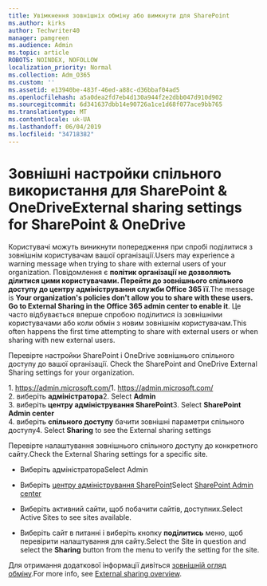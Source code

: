 ```yaml
---
title: Увімкнення зовнішніх обміну або вимкнути для SharePoint
ms.author: kirks
author: Techwriter40
manager: pamgreen
ms.audience: Admin
ms.topic: article
ROBOTS: NOINDEX, NOFOLLOW
localization_priority: Normal
ms.collection: Adm_O365
ms.custom: ''
ms.assetid: e13940be-483f-46ed-a88c-d36bbaf04ad5
ms.openlocfilehash: a5a0dea2fd7eb4d130a944f2e2dbb047d910d902
ms.sourcegitcommit: 6d341637dbb14e90726a1ce1d68f077ace9bb765
ms.translationtype: MT
ms.contentlocale: uk-UA
ms.lasthandoff: 06/04/2019
ms.locfileid: "34718382"
---
```

# <a name="external-sharing-settings-for-sharepoint--onedrive"></a><span data-ttu-id="f8f2e-102">Зовнішні настройки спільного використання для SharePoint & OneDrive</span><span class="sxs-lookup"><span data-stu-id="f8f2e-102">External sharing settings for SharePoint & OneDrive</span></span>

<span data-ttu-id="f8f2e-103">Користувачі можуть виникнути попередження при спробі поділитися з зовнішнім користувачам вашої організації.</span><span class="sxs-lookup"><span data-stu-id="f8f2e-103">Users may experience a warning message when trying to share with external users of your organization.</span></span> <span data-ttu-id="f8f2e-104">Повідомлення є **політик організації не дозволяють ділитися цими користувачами. Перейти до зовнішнього спільного доступу до центру адміністрування служби Office 365 її**.</span><span class="sxs-lookup"><span data-stu-id="f8f2e-104">The message is **Your organization's policies don't allow you to share with these users. Go to External Sharing in the Office 365 admin center to enable it**.</span></span> <span data-ttu-id="f8f2e-105">Це часто відбувається вперше спробою поділитися із зовнішніми користувачами або коли обмін з новим зовнішнім користувачам.</span><span class="sxs-lookup"><span data-stu-id="f8f2e-105">This often happens the first time attempting to share with external users or when sharing with new external users.</span></span>

<span data-ttu-id="f8f2e-106">Перевірте настройки SharePoint і OneDrive зовнішнього спільного доступу до вашої організації.&nbsp;</strong></span><span class="sxs-lookup"><span data-stu-id="f8f2e-106">Check the SharePoint and OneDrive External Sharing settings for your organization.&nbsp;</strong></span></span></p> <p><span data-ttu-id="f8f2e-107">1.&nbsp;<a href="https://admin.microsoft.com/AdminPortal/Home#/homepage">https://admin.microsoft.com/</a></span><span class="sxs-lookup"><span data-stu-id="f8f2e-107">1.&nbsp;<a href="https://admin.microsoft.com/AdminPortal/Home#/homepage">https://admin.microsoft.com/</a></span></span><br /><span data-ttu-id="f8f2e-108">2. виберіть <strong>адміністратора</strong></span><span class="sxs-lookup"><span data-stu-id="f8f2e-108">2. Select <strong>Admin</strong></span></span><br /><span data-ttu-id="f8f2e-109">3. виберіть <strong>центру адміністрування SharePoint</strong></span><span class="sxs-lookup"><span data-stu-id="f8f2e-109">3. Select <strong>SharePoint Admin center</strong></span></span><br /><span data-ttu-id="f8f2e-110">4. виберіть <strong>спільного доступу</strong> бачити зовнішні параметри спільного доступу</span><span class="sxs-lookup"><span data-stu-id="f8f2e-110">4. Select <strong>Sharing</strong> to see the External sharing settings</span></span>

<span data-ttu-id="f8f2e-111">Перевірте налаштування зовнішнього спільного доступу до конкретного сайту.</span><span class="sxs-lookup"><span data-stu-id="f8f2e-111">Check the External Sharing settings for a specific site.</span></span>

- <span data-ttu-id="f8f2e-112">Виберіть адміністратора</span><span class="sxs-lookup"><span data-stu-id="f8f2e-112">Select Admin</span></span>

- <span data-ttu-id="f8f2e-113">Виберіть [центру адміністрування SharePoint](https://admin.microsoft.com/AdminPortal/Home#/homepage">https://admin.microsoft.com/)</span><span class="sxs-lookup"><span data-stu-id="f8f2e-113">Select [SharePoint Admin center](https://admin.microsoft.com/AdminPortal/Home#/homepage">https://admin.microsoft.com/)</span></span>

- <span data-ttu-id="f8f2e-114">Виберіть активний сайти, щоб побачити сайтів, доступних.</span><span class="sxs-lookup"><span data-stu-id="f8f2e-114">Select Active Sites to see sites available.</span></span>
- <span data-ttu-id="f8f2e-115">Виберіть сайт в питанні і виберіть кнопку **поділитись** меню, щоб перевірити налаштування для сайту.</span><span class="sxs-lookup"><span data-stu-id="f8f2e-115">Select the Site in question and select the **Sharing** button from the menu to verify the setting for the site.</span></span>

<span data-ttu-id="f8f2e-116">Для отримання додаткової інформації дивіться [зовнішній огляд обміну](https://docs.microsoft.com/en-us/sharepoint/external-sharing-overview).</span><span class="sxs-lookup"><span data-stu-id="f8f2e-116">For more info, see [External sharing overview](https://docs.microsoft.com/en-us/sharepoint/external-sharing-overview).</span></span>